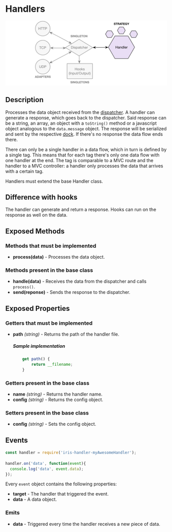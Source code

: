 # Handlers

![Handlers](https://raw.githubusercontent.com/gcba-iris/iris-tech-docs/master/images/architecture/handler.png)


## Description

Processes the data object received from the [dispatcher](dispatcher.md). A handler can generate a response, which goes back to the dispatcher. Said response can be a string, an array, an object with a `toString()` method or a javascript object analogous to the `data.message` object. The response will be serialized and sent by the respective [dock](docks.md). If there's no response the data flow ends there.

There can only be a single handler in a data flow, which in turn is defined by a single tag. This means that for each tag there's only one data flow with one handler at the end. The tag is comparable to a MVC route and the handler to a MVC controller: a handler only processes the data that arrives with a certain tag.

Handlers must extend the base Handler class.


## Difference with hooks

The handler can generate and return a response. Hooks can run on the response as well on the data.


## Exposed Methods

### Methods that must be implemented

- **process(data)** - Processes the data object.

### Methods present in the base class

- **handle(data)** - Receives the data from the dispatcher and calls `process()`.
- **send(reponse)** - Sends the response to the dispatcher.


## Exposed Properties

### Getters that must be implemented

- **path** *(string)* - Returns the path of the handler file.

    ##### Sample implementation

    ```javascript
        get path() {
            return __filename;
        }
    ```

### Getters present in the base class

- **name** *(string)* - Returns the handler name.
- **config** *(string)* - Returns the config object.

### Setters present in the base class

- **config** *(string)* - Sets the config object.


## Events

```javascript
const handler = require('iris-handler-myAwesomeHandler');

handler.on('data', function(event){
  console.log('data', event.data);
});
````

Every `event` object contains the following properties:

- **target** - The handler that triggered the event.
- **data** - A data object.

### Emits

- **data** - Triggered every time the handler receives a new piece of data.